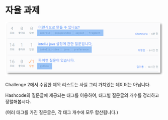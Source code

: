 # 자율 과제

![](../../.gitbook/assets/image%20%28291%29.png)

Challenge 2에서 수집한 제목 리스트는 사실 그리 가치있는 데이터는 아닙니다.

Hashcode의 질문글에 제공되는 태그를 이용하여, 태그별 질문글의 개수를 정리하고 정렬해봅시다.

\(여러 태그를 가진 질문글은, 각 태그 개수에 모두 합산됩니다.\)

